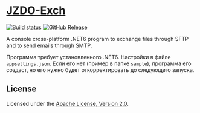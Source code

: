 # [JZDO-Exch]

[![Build status]][appveyor]
[![GitHub Release]][releases]

A console cross-platform .NET6 program to exchange files through SFTP and
to send emails through SMTP.

Программа требует установленного .NET6.
Настройки в файле `appsettings.json`.
Если его нет (пример в папке `sample`), программа его создаст, но его нужно
будет откорректировать до следующего запуска.

## License

Licensed under the [Apache License, Version 2.0].

[JZDO-Exch]: https://diev.github.io/JZDO-Exch/
[Apache License, Version 2.0]: LICENSE

[appveyor]: https://ci.appveyor.com/project/diev/jzdo-exch
[releases]: https://github.com/diev/JZDO-Exch/releases/latest

[Build status]: https://ci.appveyor.com/api/projects/status/dk0sf5bu4efe08kf?svg=true
[GitHub Release]: https://img.shields.io/github/release/diev/JZDO-Exch.svg
